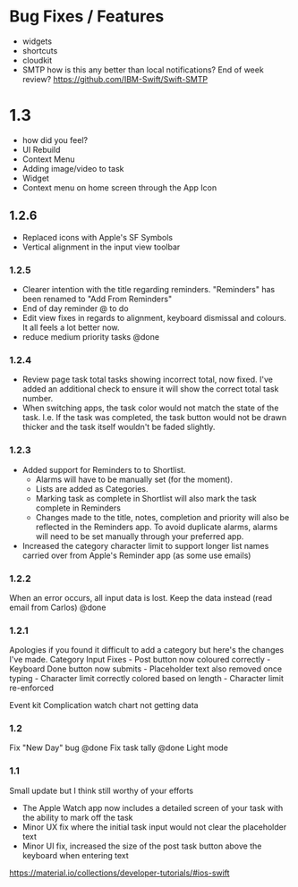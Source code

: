 #  Bug Fixes / Features
- widgets
- shortcuts
- cloudkit
- SMTP how is this any better than local notifications? End of week review? https://github.com/IBM-Swift/Swift-SMTP

# 1.3
- how did you feel?
- UI Rebuild
- Context Menu
- Adding image/video to task
- Widget
- Context menu on home screen through the App Icon


## 1.2.6
- Replaced icons with Apple's SF Symbols
- Vertical alignment in the input view toolbar

### 1.2.5
- Clearer intention with the title regarding reminders. "Reminders" has been renamed to "Add From Reminders"
- End of day reminder @ to do
- Edit view fixes in regards to alignment, keyboard dismissal and colours. It all feels a lot better now.
- reduce medium priority tasks @done

### 1.2.4
- Review page task total tasks showing incorrect total, now fixed. I've added an additional check to ensure it will show the correct total task number.
- When switching apps, the task color would not match the state of the task. I.e. If the task was completed, the task button would not be drawn thicker and the task itself wouldn't be faded slightly.

### 1.2.3
- Added support for Reminders to to Shortlist. 
	- Alarms will have to be manually set (for the moment). 
	- Lists are added as Categories.
	- Marking task as complete in Shortlist will also mark the task complete in Reminders
	- Changes made to the title, notes, completion and priority will also be reflected in the Reminders app. To avoid duplicate alarms, alarms will need to be set manually through your preferred app.
- Increased the category character limit to support longer list names carried over from Apple's Reminder app (as some use emails)


### 1.2.2
When an error occurs, all input data is lost. Keep the data instead (read email from Carlos) @done

### 1.2.1

Apologies if you found it difficult to add a category but here's the changes I've made.
Category Input Fixes
	- Post button now coloured correctly
	- Keyboard Done button now submits
	- Placeholder text also removed once typing
	- Character limit correctly colored based on length
	- Character limit re-enforced

Event kit
Complication watch
chart not getting data

### 1.2
Fix "New Day" bug @done
Fix task tally @done
Light mode


### 1.1
Small update but I think still worthy of your efforts
- The Apple Watch app now includes a detailed screen of your task with the ability to mark off the task
- Minor UX fix where the initial task input would not clear the placeholder text
- Minor UI fix, increased the size of the post task button above the keyboard when entering text

https://material.io/collections/developer-tutorials/#ios-swift
